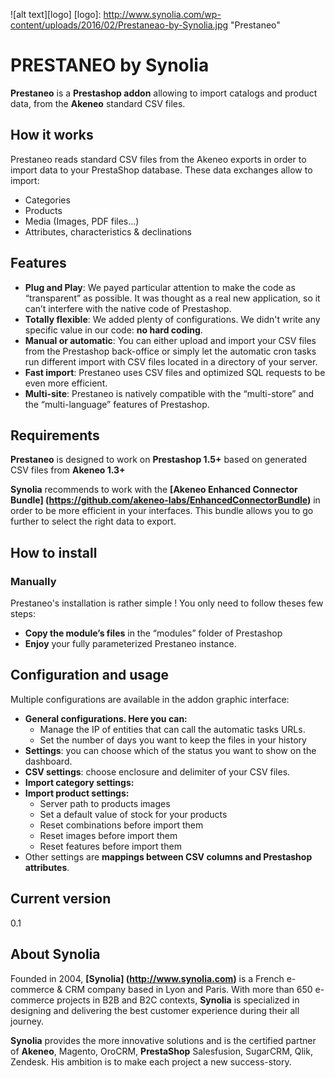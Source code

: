 ![alt text][logo]
[logo]: http://www.synolia.com/wp-content/uploads/2016/02/Prestaneao-by-Synolia.jpg "Prestaneo"

# PRESTANEO by Synolia

**Prestaneo** is a **Prestashop addon** allowing to import catalogs and product data, from the **Akeneo** standard CSV files.

## How it works
Prestaneo reads standard CSV files from the Akeneo exports in order to import data to your PrestaShop database. These data exchanges allow to import:
* Categories
* Products 
* Media (Images, PDF files...)
* Attributes, characteristics & declinations

## Features
* **Plug and Play**: We payed particular attention to make the code as “transparent” as possible. It was thought as a real new application, so it can’t interfere with the native code of Prestashop.
* **Totally flexible**: We added plenty of configurations. We didn't write any specific value in our code: **no hard coding**.
* **Manual or automatic**: You can either upload and import your CSV files from the Prestashop back-office or simply let the automatic cron tasks run different import with CSV files located in a directory of your server.
* **Fast import**: Prestaneo uses CSV files and optimized SQL requests to be even more efficient.
* **Multi-site**: Prestaneo is natively compatible with the “multi-store” and the “multi-language” features of Prestashop.

## Requirements
**Prestaneo** is designed to work on **Prestashop 1.5+** based on generated CSV files from **Akeneo 1.3+**

**Synolia** recommends to work with the **[Akeneo Enhanced Connector Bundle] (https://github.com/akeneo-labs/EnhancedConnectorBundle)** in order to be more efficient in your interfaces. This bundle allows you to go further to select the right data to export.

## How to install
### Manually
Prestaneo's installation is rather simple ! You only need to follow theses few steps:
* **Copy the module’s files** in the “modules” folder of Prestashop
* **Enjoy** your fully parameterized Prestaneo instance.

## Configuration and usage
Multiple configurations are available in the addon graphic interface:
* **General configurations. Here you can:**
    * Manage the IP of entities that can call the automatic tasks URLs. 
    * Set the number of days you want to keep the files in your history
* **Settings**: you can choose which of the status you want to show on the dashboard.
* **CSV settings**: choose enclosure and delimiter of your CSV files.
* **Import category settings:**
* **Import product settings:**
    * Server path to products images
    * Set a default value of stock for your products
    * Reset combinations before import them
    * Reset images before import them
    * Reset features before import them
* Other settings are **mappings between CSV columns and Prestashop attributes**.

## Current version 
0.1

## About Synolia
Founded in 2004, **[Synolia] (http://www.synolia.com)** is a French e-commerce & CRM company based in Lyon and Paris. With more than 650 e-commerce projects in B2B and B2C contexts, **Synolia** is specialized in designing and delivering the best customer experience during their all journey.

**Synolia** provides the more innovative solutions and is the certified partner of **Akeneo**, Magento, OroCRM, **PrestaShop** Salesfusion, SugarCRM, Qlik, Zendesk. His ambition is to make each project a new success-story.
